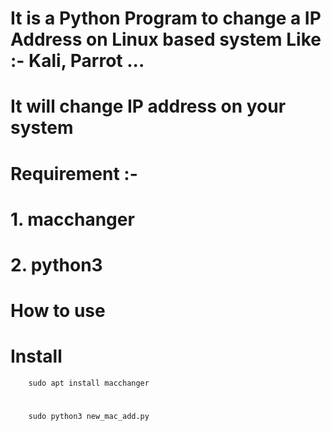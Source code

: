 # It is a Python Program to change a IP Address on Linux based system Like :- Kali, Parrot ...

# It will change IP address on your system
# Requirement :- 
#          1. macchanger
#          2. python3
# How to use 
#              Install 
        sudo apt install macchanger
#
        sudo python3 new_mac_add.py
